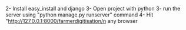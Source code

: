 2- Install easy_install and django
3- Open project with python
3- run the server using  "python manage.py runserver" command
4- Hit "http://127.0.0.1:8000/farmerdigitisation/n any browser 